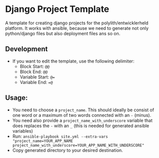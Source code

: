 # Django Project Template

A template for creating django projects for the polylith/entwicklerheld platform.
It works with ansible, because we need to generate not only python/django files 
but also deployment files ans so on. 

## Development

- If you want to edit the template, use the following delimiter:
  - Block Start: `@@`
  - Block End: `@@`
  - Variable Start: `@=`
  - Variable End: `=@`
  

## Usage: 

- You need to choose a `project_name`. This should ideally be consist 
of one word or a maximum of two words connected with an `-` (minus). 
- You need also provide a  `project_name_with_underscore` variable that
does replaces the `-` with an `_` (this is needed for generated ansible 
variables)
- Run: `ansible-playbook site.yml --extra-vars "project_name=YOUR_APP_NAME project_name_with_underscore=YOUR_APP_NAME_WITH_UNDERSCORE"`
- Copy generated directory to your desired destination.
